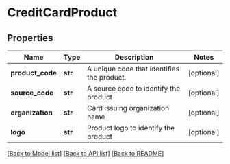 # CreditCardProduct

## Properties
Name | Type | Description | Notes
------------ | ------------- | ------------- | -------------
**product_code** | **str** | A unique code that identifies the product. | [optional] 
**source_code** | **str** | A source code to identify the product | [optional] 
**organization** | **str** | Card issuing organization name | [optional] 
**logo** | **str** | Product logo to identify the product | [optional] 

[[Back to Model list]](../README.md#documentation-for-models) [[Back to API list]](../README.md#documentation-for-api-endpoints) [[Back to README]](../README.md)


